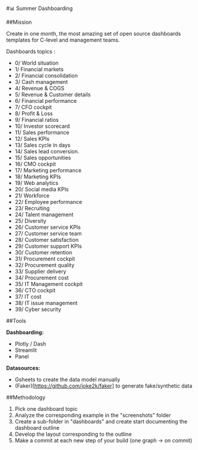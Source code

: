 #📊 Summer Dashboarding 


##Mission

Create in one month, the most amazing set of open source dashboards templates for C-level and management teams.

Dashboards topics :

- 0/ World situation
- 1/ Financial markets
- 2/ Financial consolidation
- 3/ Cash management
- 4/ Revenue & COGS
- 5/ Revenue & Customer details
- 6/ Financial performance
- 7/ CFO cockpit
- 8/ Profit & Loss
- 9/ Financial ratios
- 10/ Investor scorecard
- 11/ Sales performance
- 12/ Sales KPIs
- 13/ Sales cycle in days
- 14/ Sales lead conversion.
- 15/ Sales opportunities
- 16/ CMO cockpit
- 17/ Marketing performance
- 18/ Marketing KPIs
- 19/ Web analytics
- 20/ Social media KPIs
- 21/ Workforce
- 22/ Employee performance
- 23/ Recruiting
- 24/ Talent management
- 25/ Diversity
- 26/ Customer service KPIs
- 27/ Customer service team
- 28/ Customer satisfaction
- 29/ Customer support KPIs
- 30/ Customer retention
- 31/ Procurement cockpit
- 32/ Procurement quality
- 33/ Supplier delivery
- 34/ Procurement cost
- 35/ IT Management cockpit
- 36/ CTO cockpit
- 37/ IT cost
- 38/ IT issue management
- 39/ Cyber security


##Tools

**Dashboarding:** 
- Plotly / Dash
- Streamlit
- Panel

**Datasources:**
- Gsheets to create the data model manually
- (Faker)[https://github.com/joke2k/faker] to generate fake/synthetic data


##Methodology

1. Pick one dashboard topic
1. Analyze the corresponding example in the "screenshots" folder
2. Create a sub-folder in "dashboards" and create start documenting the dashboard outline
3. Develop the layout corresponding to the outline
4. Make a commit at each new step of your build (one graph → on commit)





